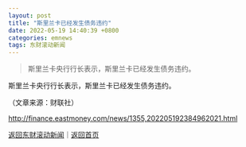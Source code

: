 ```yaml
---
layout: post
title: "斯里兰卡已经发生债务违约"
date: 2022-05-19 14:40:39 +0800
categories: emnews
tags: 东财滚动新闻
---
```

> 斯里兰卡央行行长表示，斯里兰卡已经发生债务违约。

<p> 斯里兰卡央行行长表示，斯里兰卡已经发生债务违约。</p><p class="em_media">（文章来源：财联社）</p>

<http://finance.eastmoney.com/news/1355,202205192384962021.html>

[返回东财滚动新闻](//finews.withounder.com/emnews/)｜[返回首页](//finews.withounder.com/)